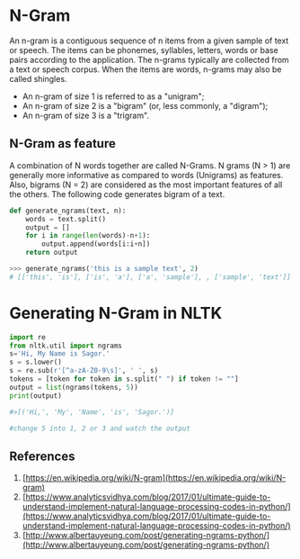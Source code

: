 # N-Gram
An n-gram is a contiguous sequence of n items from a given sample of text or speech. The items can be phonemes, syllables, letters, words or base pairs according to the application.
The n-grams typically are collected from a text or speech corpus. When the items are words, n-grams may also be called shingles.

- An n-gram of size 1 is referred to as a "unigram"; 
- An n-gram of size 2 is a "bigram" (or, less commonly, a "digram"); 
- An n-gram of size 3 is a "trigram". 

## N-Gram as feature
A combination of N words together are called N-Grams. N grams (N > 1) are generally more informative as compared to words (Unigrams) as features. Also, bigrams (N = 2) are considered as the most important features of all the others. The following code generates bigram of a text.

```python
def generate_ngrams(text, n):
    words = text.split()
    output = []  
    for i in range(len(words)-n+1):
        output.append(words[i:i+n])
    return output

>>> generate_ngrams('this is a sample text', 2)
# [['this', 'is'], ['is', 'a'], ['a', 'sample'], , ['sample', 'text']]

```

# Generating N-Gram in NLTK
```python
import re
from nltk.util import ngrams
s='Hi, My Name is Sagor.'
s = s.lower()
s = re.sub(r'[^a-zA-Z0-9\s]', ' ', s)
tokens = [token for token in s.split(" ") if token != ""]
output = list(ngrams(tokens, 5))
print(output)

#>[('Hi,', 'My', 'Name', 'is', 'Sagor.')]

#change 5 into 1, 2 or 3 and watch the output


```



## References
1. [https://en.wikipedia.org/wiki/N-gram](https://en.wikipedia.org/wiki/N-gram)
2. [https://www.analyticsvidhya.com/blog/2017/01/ultimate-guide-to-understand-implement-natural-language-processing-codes-in-python/](https://www.analyticsvidhya.com/blog/2017/01/ultimate-guide-to-understand-implement-natural-language-processing-codes-in-python/)
3. [http://www.albertauyeung.com/post/generating-ngrams-python/](http://www.albertauyeung.com/post/generating-ngrams-python/)
